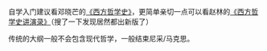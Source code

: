 自学入门建议看邓晓芒的[《西方哲学史》](https://book.douban.com/subject/25926462)，更简单亲切一点可以看赵林的[《西方哲学史讲演录》](https://book.douban.com/subject/4246032/?dt_dapp=1)（搜了一下发现居然都出新版了）

传统的大纲一般不会包含现代哲学，一般结束尼采/马克思。

